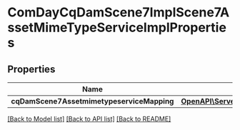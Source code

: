 # ComDayCqDamScene7ImplScene7AssetMimeTypeServiceImplProperties

## Properties
Name | Type | Description | Notes
------------ | ------------- | ------------- | -------------
**cqDamScene7AssetmimetypeserviceMapping** | [**OpenAPI\Server\Model\ConfigNodePropertyArray**](ConfigNodePropertyArray.md) |  | [optional] 

[[Back to Model list]](../README.md#documentation-for-models) [[Back to API list]](../README.md#documentation-for-api-endpoints) [[Back to README]](../README.md)


